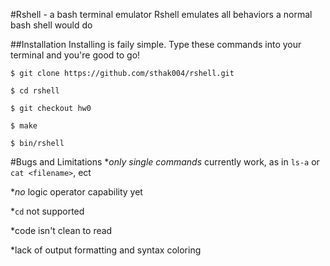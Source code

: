 #Rshell - a bash terminal emulator
Rshell emulates all behaviors a normal bash shell would do

##Installation
Installing is faily simple. Type these commands into your terminal and you're good to go!
```
$ git clone https://github.com/sthak004/rshell.git

$ cd rshell

$ git checkout hw0

$ make

$ bin/rshell
```

#Bugs and Limitations
**only single commands* currently work, as in `ls-a` or `cat <filename>`, ect

**no* logic operator capability yet

*`cd` not supported

*code isn't clean to read

*lack of output formatting and syntax coloring
